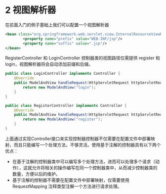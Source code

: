 # 2 视图解析器
在前面入门的例子基础上我们可以配置一个视图解析器
```xml
<bean class="org.springframework.web.servlet.view.InternalResourceViewResolver">
        <property name="prefix" value="WEB-INF/jsp"/>
        <property name="suffix" value=".jsp"/>
</bean>
```
RegisterController 和 LoginController 控制器类的视图路径仅需提供 register 和 login，视图解析器将会自动添加前缀和后缀。

```java
public class LoginController implements Controller {
    @Override
    public ModelAndView handleRequest(HttpServletRequest httpServletRequest, HttpServletResponse httpServletResponse) throws Exception {
        return new ModelAndView("login");
    }
}
```
```java
public class RegisterController implements Controller {
    @Override
    public ModelAndView handleRequest(HttpServletRequest httpServletRequest, HttpServletResponse httpServletResponse) throws Exception {
        return new ModelAndView("register");
    }
}
```
上面通过实现Controller接口来实现控制器控制器不仅需要在配置文件中部署映射，而且只能编写一个处理方法，不够灵活。使用基于注解的控制器具有以下两个优点：

- 在基于注解的控制器类中可以编写多个处理方法，进而可以处理多个请求（动作），这就允许将相关的操作编写在同一个控制器类中，从而减少控制器类的数量，方便以后的维护。
- 基于注解的控制器不需要在配置文件中部署映射，仅需要使用 RequestMapping 注释类型注解一个方法进行请求处理。
